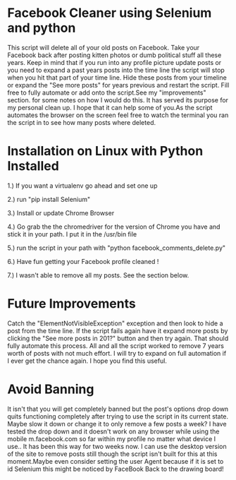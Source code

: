 # Facebook Cleaner using Selenium and python

This script will delete all of your old posts on Facebook. Take your Facebook back after posting kitten photos or dumb political stuff all these years.
 Keep in mind that if you run into any profile picture update posts or you need to expand a past years posts into the time line the script will stop when you hit that part of your time line.
 Hide these posts from your timeline or expand the "See more posts" for years previous and restart the script. Fill free to fully automate or add onto the script.See my "improvements" section.
 for some notes on how I would do this. It has served its purpose for my personal clean up. I hope that it can help some of you.As the script automates the browser on the screen feel free to watch the terminal you ran the script in to see how many posts where deleted.

# Installation on Linux with Python Installed

1.) If you want a virtualenv go ahead and set one up

2.) run "pip install Selenium"

3.) Install or update Chrome Browser

4.) Go grab the the chromedriver for the version of Chrome you have and stick it in your path. I put it in the /usr/bin file

5.) run the script in your path with "python facebook_comments_delete.py"

6.) Have fun getting your Facebook profile cleaned !

7.) I wasn't able to remove all my posts. See the section below. 


# Future Improvements 

Catch the "ElementNotVisibleException" exception and then look to hide a post from the time line. If the script fails again
have it expand more posts by clicking the "See more posts in 201?" button and then try again. That should fully automate this process.
All and all the script worked to remove 7 years worth of posts with not much effort. I will try to expand on full automation if I ever get the chance again. I hope you find this useful.

# Avoid Banning

It isn't that you will get completely banned but the post's options drop down quits functioning completely after trying to use the script in its current state. Maybe slow it down or change it to only remove a few posts a week? I have tested the drop down and it doesn't work on any browser while using the mobile m.facebook.com so far within my profile no matter what device I use.. It has been this way for two weeks now. I can use the desktop version of the site to remove posts still though the script isn't built for this at this moment.Maybe even consider setting the user Agent because if it is set to id Selenium this might be noticed by FaceBook  Back to the drawing board!
